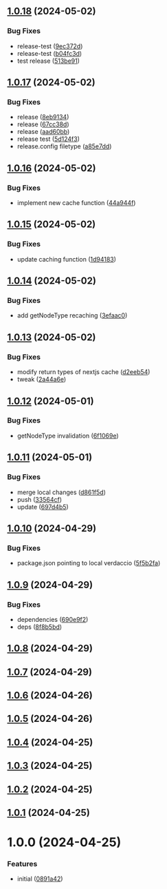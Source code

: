 ## [1.0.18](https://github.com/ThinAirThings/uix/compare/v1.0.17...v1.0.18) (2024-05-02)


### Bug Fixes

* release-test ([9ec372d](https://github.com/ThinAirThings/uix/commit/9ec372dc065ff12e4f35dacfe1d9d4c8275453fd))
* release-test ([b04fc3d](https://github.com/ThinAirThings/uix/commit/b04fc3d4e503f7ef9d7090770486ed647ddcb863))
* test release ([513be91](https://github.com/ThinAirThings/uix/commit/513be913164a2a4d59634a24b61e076051328692))

## [1.0.17](https://github.com/ThinAirThings/uix/compare/v1.0.16...v1.0.17) (2024-05-02)


### Bug Fixes

* release ([8eb9134](https://github.com/ThinAirThings/uix/commit/8eb9134d113dce72e8ecf0f662a0a58a3a70dd8a))
* release ([67cc38d](https://github.com/ThinAirThings/uix/commit/67cc38d650f5423cf4c29d7c7c0984c28808a954))
* release ([aad60bb](https://github.com/ThinAirThings/uix/commit/aad60bb16d4060433a4684cd5ac3d750d800c0fd))
* release test ([5d124f3](https://github.com/ThinAirThings/uix/commit/5d124f323cd3341317ba716f8034ce90c7b7ef14))
* release.config filetype ([a85e7dd](https://github.com/ThinAirThings/uix/commit/a85e7dde2f2597c63c094dcf0fd8b640f2bdcf93))

## [1.0.16](https://github.com/ThinAirThings/uix/compare/v1.0.15...v1.0.16) (2024-05-02)


### Bug Fixes

* implement new cache function ([44a944f](https://github.com/ThinAirThings/uix/commit/44a944ff9a1f863e72e2c156fd6c0226c11b321d))

## [1.0.15](https://github.com/ThinAirThings/uix/compare/v1.0.14...v1.0.15) (2024-05-02)


### Bug Fixes

* update caching function ([1d94183](https://github.com/ThinAirThings/uix/commit/1d941831a131cb31970f2e84d033a84d62ae8940))

## [1.0.14](https://github.com/ThinAirThings/uix/compare/v1.0.13...v1.0.14) (2024-05-02)


### Bug Fixes

* add getNodeType recaching ([3efaac0](https://github.com/ThinAirThings/uix/commit/3efaac01faa4c278da6c7ae4f39039e52112a8a7))

## [1.0.13](https://github.com/ThinAirThings/uix/compare/v1.0.12...v1.0.13) (2024-05-02)


### Bug Fixes

* modify return types of nextjs cache ([d2eeb54](https://github.com/ThinAirThings/uix/commit/d2eeb54b3d529e6855f5bd505c7ae6379c83efbe))
* tweak ([2a44a6e](https://github.com/ThinAirThings/uix/commit/2a44a6e7eb235a2ec7e05a7c9aaf31482e8019cb))

## [1.0.12](https://github.com/ThinAirThings/uix/compare/v1.0.11...v1.0.12) (2024-05-01)


### Bug Fixes

* getNodeType invalidation ([6f1069e](https://github.com/ThinAirThings/uix/commit/6f1069e0a79b386c470ad0f0c6258a7ba84e6939))

## [1.0.11](https://github.com/ThinAirThings/uix/compare/v1.0.10...v1.0.11) (2024-05-01)


### Bug Fixes

* merge local changes ([d861f5d](https://github.com/ThinAirThings/uix/commit/d861f5d83117b39ac5516f7dc08db53557a5e67b))
* push ([33564cf](https://github.com/ThinAirThings/uix/commit/33564cf609e4ffdcb83688e49de14d0cc50613eb))
* update ([697d4b5](https://github.com/ThinAirThings/uix/commit/697d4b5fa3256f7c150c774352eea408dce9001d))

## [1.0.10](https://github.com/ThinAirThings/uix/compare/v1.0.9...v1.0.10) (2024-04-29)


### Bug Fixes

* package.json pointing to local verdaccio ([5f5b2fa](https://github.com/ThinAirThings/uix/commit/5f5b2fa92be7d618befe242e876f77b41d1cb570))

## [1.0.9](https://github.com/ThinAirThings/uix/compare/v1.0.8...v1.0.9) (2024-04-29)


### Bug Fixes

* dependencies ([690e9f2](https://github.com/ThinAirThings/uix/commit/690e9f228319c35b325680d25cadff8107bdfa05))
* deps ([8f8b5bd](https://github.com/ThinAirThings/uix/commit/8f8b5bde4d886bd75ebca3a9bb68faf8e06f1be8))

## [1.0.8](https://github.com/ThinAirThings/uix/compare/v1.0.7...v1.0.8) (2024-04-29)

## [1.0.7](https://github.com/ThinAirThings/uix/compare/v1.0.6...v1.0.7) (2024-04-29)

## [1.0.6](https://github.com/ThinAirThings/uix/compare/v1.0.5...v1.0.6) (2024-04-26)

## [1.0.5](https://github.com/ThinAirThings/uix/compare/v1.0.4...v1.0.5) (2024-04-26)

## [1.0.4](https://github.com/ThinAirThings/uix/compare/v1.0.3...v1.0.4) (2024-04-25)

## [1.0.3](https://github.com/ThinAirThings/uix/compare/v1.0.2...v1.0.3) (2024-04-25)

## [1.0.2](https://github.com/ThinAirThings/uix/compare/v1.0.1...v1.0.2) (2024-04-25)

## [1.0.1](https://github.com/ThinAirThings/uix/compare/v1.0.0...v1.0.1) (2024-04-25)

# 1.0.0 (2024-04-25)


### Features

* initial ([0891a42](https://github.com/ThinAirThings/uix/commit/0891a429f59aeea782c49065dd91225b2f2ba318))
